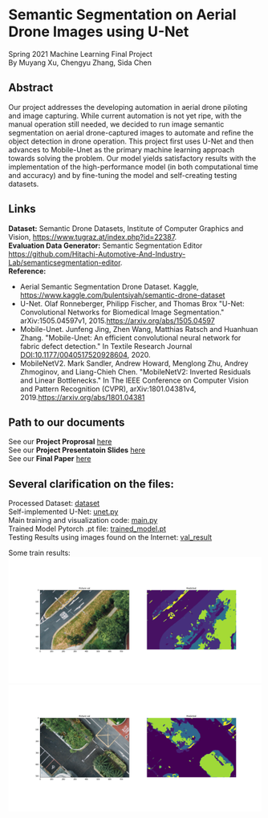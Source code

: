 # Semantic Segmentation on Aerial Drone Images using U-Net
Spring 2021 Machine Learning Final Project  
By Muyang Xu, Chengyu Zhang, Sida Chen

## Abstract  
Our project addresses the developing automation in aerial drone piloting and image capturing. While current automation is not yet ripe, with the manual operation still needed, we decided to run image semantic segmentation on aerial drone-captured images to automate and refine the object detection in drone operation. This project first uses U-Net and then advances to Mobile-Unet as the primary machine learning approach towards solving the problem. Our model yields satisfactory results with the implementation of the high-performance model (in both computational time and accuracy) and by fine-tuning the model and self-creating testing datasets.

## Links  
**Dataset:** Semantic Drone Datasets, Institute of Computer Graphics and Vision, https://www.tugraz.at/index.php?id=22387.  
**Evaluation Data Generator:** Semantic Segmentation Editor https://github.com/Hitachi-Automotive-And-Industry-Lab/semanticsegmentation-editor.  
**Reference:**  
- Aerial Semantic Segmentation Drone Dataset. Kaggle, https://www.kaggle.com/bulentsiyah/semantic-drone-dataset
- U-Net. Olaf Ronneberger, Philipp Fischer, and Thomas Brox "U-Net: Convolutional Networks for Biomedical Image Segmentation." arXiv:1505.04597v1, 2015.https://arxiv.org/abs/1505.04597
- Mobile-Unet. Junfeng Jing, Zhen Wang, Matthias Ratsch and Huanhuan Zhang. "Mobile-Unet: An efficient convolutional neural network for fabric defect detection." In Textile Research Journal [DOI:10.1177/0040517520928604](https://journals.sagepub.com/doi/full/10.1177/0040517520928604), 2020.
- MobileNetV2. Mark Sandler, Andrew Howard, Menglong Zhu, Andrey Zhmoginov, and Liang-Chieh Chen. "MobileNetV2: Inverted Residuals and Linear Bottlenecks." In The IEEE Conference on Computer Vision and Pattern Recognition (CVPR), arXiv:1801.04381v4, 2019.https://arxiv.org/abs/1801.04381  

## Path to our documents  
See our **Project Proprosal** [here](document/Project%20Proposal.pdf)  
See our **Project Presentatoin Slides** [here](https://docs.google.com/presentation/d/1X5dVDS3FbJU6Vf7eZQmayWUq979J6oYpvzezia4IyJo/edit?usp=sharing)  
See our **Final Paper** [here](document/Final%20Paper.pdf)  

## Several clarification on the files:  
Processed Dataset: [dataset](dataset)  
Self-implemented U-Net: [unet.py](unet.py)  
Main training and visualization code: [main.py](main.py)  
Trained Model Pytorch .pt file: [trained_model.pt](trained_model.pt)  
Testing Results using images found on the Internet: [val_result](val_result)  

Some train results:
![train_results_1](val_result/picture_0.png)
![train_results_2](val_result/picture_2.png) 
